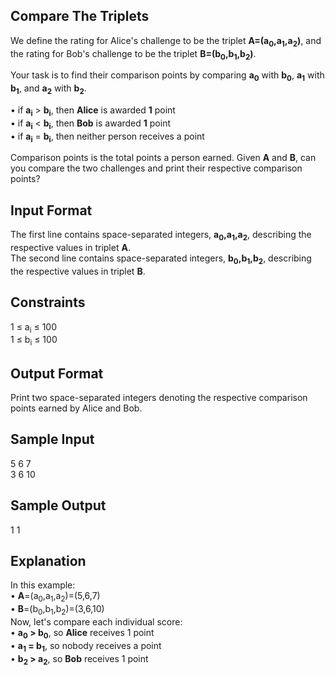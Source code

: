 <h2><b>Compare The Triplets</b></h2>

We define the rating for Alice's challenge to be the triplet <b>A=(a<sub>0</sub>,a<sub>1</sub>,a<sub>2</sub>)</b>, and the rating for Bob's challenge to be the triplet <b>B=(b<sub>0</sub>,b<sub>1</sub>,b<sub>2</sub>)</b>.

Your task is to find their comparison points by comparing <b>a<sub>0</sub></b> with <b>b<sub>0</sub></b>, <b>a<sub>1</sub></b> with <b>b<sub>1</sub></b>, and <b>a<sub>2</sub></b> with <b>b<sub>2</sub></b>. 

&#8226; if <b>a<sub>i</sub></b> > <b>b<sub>i</sub></b>, then <b>Alice</b> is awarded <b>1</b> point<br>
&#8226; if <b>a<sub>i</sub></b> < <b>b<sub>i</sub></b>, then <b>Bob</b> is awarded <b>1</b> point<br>
&#8226; if <b>a<sub>i</sub></b> = <b>b<sub>i</sub></b>, then neither person receives a point<br>

Comparison points is the total points a person earned.
Given <b>A</b> and <b>B</b>, can you compare the two challenges and print their respective comparison points?

<h2>Input Format</h2>
The first line contains space-separated integers, <b>a<sub>0</sub>,a<sub>1</sub>,a<sub>2</sub></b>, describing the respective values in triplet <b>A</b>.<br>
The second line contains space-separated integers, <b>b<sub>0</sub>,b<sub>1</sub>,b<sub>2</sub></b>, describing the respective values in triplet <b>B</b>.

<h2>Constraints</h2>
1 &le; a<sub>i</sub> &le; 100<br>
1 &le; b<sub>i</sub> &le; 100<br>

<h2>Output Format</h2>
Print two space-separated integers denoting the respective comparison points earned by Alice and Bob.<br>

<h2>Sample Input</h2>
5 6 7<br>
3 6 10<br>

<h2>Sample Output</h2>
1 1<br>

<h2>Explanation</h2>
In this example:<br>
&#8226; <b>A</b>=(a<sub>0</sub>,a<sub>1</sub>,a<sub>2</sub>)=(5,6,7)<br>
&#8226; <b>B</b>=(b<sub>0</sub>,b<sub>1</sub>,b<sub>2</sub>)=(3,6,10)<br>
Now, let's compare each individual score:<br>
&#8226; <b>a<sub>0</sub> > b<sub>0</sub></b>, so <b>Alice</b> receives 1 point<br>
&#8226; <b>a<sub>1</sub> = b<sub>1</sub></b>, so nobody receives a point<br>
&#8226; <b>b<sub>2</sub> > a<sub>2</sub></b>, so <b>Bob</b> receives 1 point<br>

